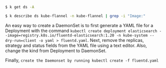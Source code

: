 ```sh
$ k get ds -A

$ k describe ds kube-flannel -n kube-flannel | grep -i "Image:"

```
An easy way to create a DaemonSet is to first generate a YAML file for a Deployment with the command ```kubectl create deployment elasticsearch --image=registry.k8s.io/fluentd-elasticsearch:1.20 -n kube-system --dry-run=client -o yaml > fluentd.yaml```. Next, remove the replicas, strategy and status fields from the YAML file using a text editor. Also, change the kind from Deployment to DaemonSet.

Finally, ```create the Daemonset by running kubectl create -f fluentd.yaml```